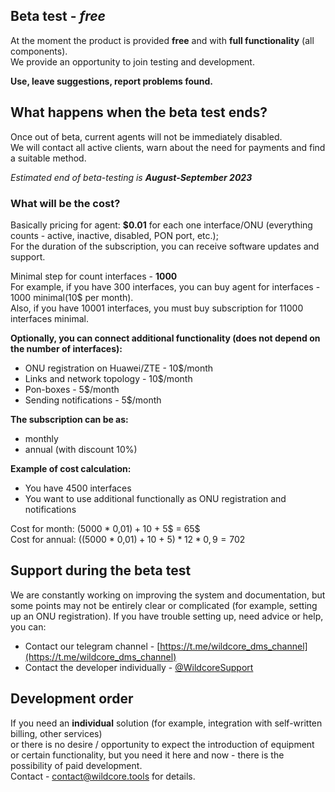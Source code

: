 ## Beta test - *free*
At the moment the product is provided **free** and with **full functionality** (all components).      
We provide an opportunity to join testing and development.     

**Use, leave suggestions, report problems found.**    

## What happens when the beta test ends?
Once out of beta, current agents will not be immediately disabled.     
We will contact all active clients, warn about the need for payments and find a suitable method.          
      
_Estimated end of beta-testing is **August-September 2023**_     

### What will be the cost?
Basically pricing for agent: **$0.01** for each one interface/ONU (everything counts - active, inactive, disabled, PON port, etc.);     
For the duration of the subscription, you can receive software updates and support.     
       
Minimal step for count interfaces - **1000**     
For example, if you have 300 interfaces, you can buy agent for interfaces - 1000 minimal(10$ per month).     
Also, if you have 10001 interfaces, you must buy subscription for 11000 interfaces minimal.     
   

**Optionally, you can connect additional functionality (does not depend on the number of interfaces):**
 
- ONU registration on Huawei/ZTE - 10$/month
- Links and network topology - 10$/month
- Pon-boxes - 5$/month
- Sending notifications - 5$/month

**The subscription can be as:**     

- monthly     
- annual (with discount 10%)     
 
**Example of cost calculation:**     

- You have 4500 interfaces     
- You want to use additional functionally as ONU registration and notifications     

Cost for month: (5000 * 0,01$) + 10$ + 5$ = 65$      
Cost for annual: ((5000 * 0,01$) + 10$ + 5$) * 12 * 0,9 = 702$    


## Support during the beta test
We are constantly working on improving the system and documentation, but some points may not be entirely clear or complicated (for example, setting up an ONU registration).
If you have trouble setting up, need advice or help, you can:

* Contact our telegram channel - [https://t.me/wildcore_dms_channel](https://t.me/wildcore_dms_channel)     
* Contact the developer individually - [@WildcoreSupport](https://t.me/WildcoreSupport)      

## Development order
If you need an **individual** solution (for example, integration with self-written billing, other services)    
or there is no desire / opportunity to expect the introduction of equipment or certain functionality, but you need it here and now - there is the possibility of paid development.     
Contact - [contact@wildcore.tools](mailto:contact@wildcore.tools) for details.     



